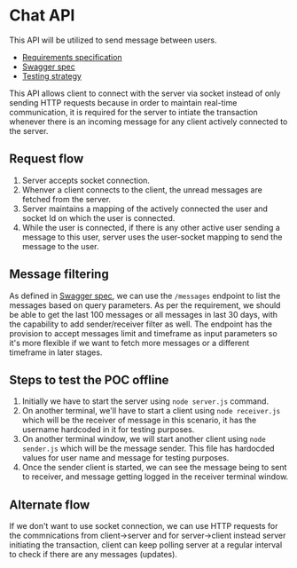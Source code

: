 # Chat API

This API will be utilized to send message between users.
 - [Requirements specification](./TRD.md)
 - [Swagger spec](./api.swagger.yml)
 - [Testing strategy](./Testing.md)

This API allows client to connect with the server via socket instead of only sending HTTP requests because in order to maintain real-time communication, it is required for the server to intiate the transaction whenever there is an incoming message for any client actively connected to the server.

## Request flow

1. Server accepts socket connection.
2. Whenver a client connects to the client, the unread messages are fetched from the server.
3. Server maintains a mapping of the actively connected the user and socket Id on which the user is connected.
4. While the user is connected, if there is any other active user sending a message to this user, server uses the user-socket mapping to send the message to the user.

## Message filtering

As defined in [Swagger spec](./api.swagger.yml), we can use the `/messages` endpoint to list the messages based on query parameters. As per the requirement, we should be able to get the last 100 messages or all messages in last 30 days, with the capability to add sender/receiver filter as well. The endpoint has the provision to accept messages limit and timeframe as input parameters so it's more flexible if we want to fetch more messages or a different timeframe in later stages.


## Steps to test the POC offline

1. Initially we have to start the server using `node server.js` command.
2. On another terminal, we'll have to start a client using `node receiver.js` which will be the receiver of message in this scenario, it has the username hardcoded in it for testing purposes.
3. On another terminal window, we will start another client using `node sender.js` which will be the message sender. This file has hardocded values for user name and message for testing purposes.
4. Once the sender client is started, we can see the message being to sent to receiver, and message getting logged in the receiver terminal window.

## Alternate flow

If we don't want to use socket connection, we can use HTTP requests for the commnications from client->server and for server->client instead server initiating the transaction, client can keep polling server at a regular interval to check if there are any messages (updates).
